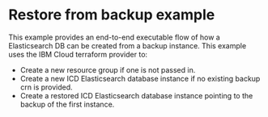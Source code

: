 # Restore from backup example

This example provides an end-to-end executable flow of how a Elasticsearch DB can be created from a backup instance. This example uses the IBM Cloud terraform provider to:

- Create a new resource group if one is not passed in.
- Create a new ICD Elasticsearch database instance if no existing backup crn is provided.
- Create a restored ICD Elasticsearch database instance pointing to the backup of the first instance.
